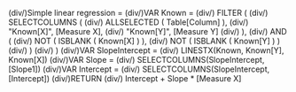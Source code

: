 

(div/)Simple linear regression =
(div/)VAR Known =
(div/)    FILTER (
(div/)        SELECTCOLUMNS (
(div/)            ALLSELECTED ( Table[Column] ),
(div/)            "Known[X]", [Measure X],
(div/)            "Known[Y]", [Measure Y]
(div/)        ),
(div/)        AND (
(div/)            NOT ( ISBLANK ( Known[X] ) ),
(div/)            NOT ( ISBLANK ( Known[Y] ) )
(div/)       )
(div/)    )
(div/)VAR SlopeIntercept =
(div/)    LINESTX(Known, Known[Y], Known[X])
(div/)VAR Slope =
(div/)    SELECTCOLUMNS(SlopeIntercept, [Slope1])
(div/)VAR Intercept = 
(div/)    SELECTCOLUMNS(SlopeIntercept, [Intercept])
(div/)RETURN
(div/)    Intercept + Slope * [Measure X]
